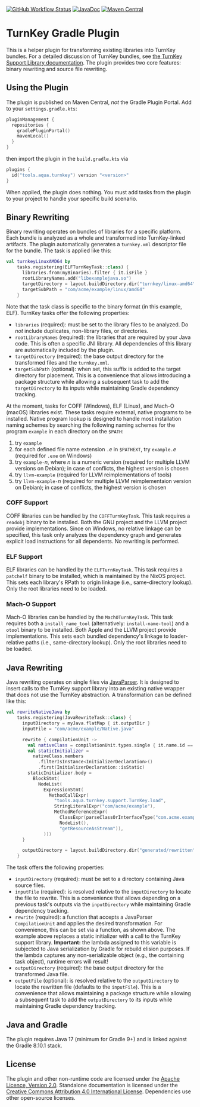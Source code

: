 <!--
   SPDX-License-Identifier: CC-BY-4.0

   Copyright 2019-2025 The TurnKey Authors

   This work is licensed under the Creative Commons Attribution 4.0
   International License.

   You should have received a copy of the license along with this
   work. If not, see <https://creativecommons.org/licenses/by/4.0/>.
-->

[![GitHub Workflow Status](https://img.shields.io/github/actions/workflow/status/tudo-aqua/turnkey-gradle-plugin/ci.yml?logo=githubactions&logoColor=white)](https://github.com/tudo-aqua/turnkey-gradle-plugin/actions)
[![JavaDoc](https://javadoc.io/badge2/tools.aqua/turnkey-gradle-plugin/javadoc.svg)](https://javadoc.io/doc/tools.aqua/turnkey-gradle-plugin)
[![Maven Central](https://img.shields.io/maven-central/v/tools.aqua/turnkey-gradle-plugin?logo=apache-maven)](https://search.maven.org/artifact/tools.aqua/turnkey-gradle-plugin)

# TurnKey Gradle Plugin

This is a helper plugin for transforming existing libraries into TurnKey bundles. For a detailed
discussion of TurnKey bundles, see
[the TurnKey Support Library documentation](https://github.com/tudo-aqua/turnkey-support). The
plugin provides two core features: binary rewriting and source file rewriting.

## Using the Plugin

The plugin is published on Maven Central, _not_ the Gradle Plugin Portal. Add to your
`settings.gradle.kts`:

```kotlin
pluginManagement {
  repositories {
    gradlePluginPortal()
    mavenLocal()
  }
}
```

then import the plugin in the `build.gradle.kts` via

```kotlin
plugins {
  id("tools.aqua.turnkey") version "<version>"
}
```

When applied, the plugin does nothing. You must add tasks from the plugin to your project to handle
your specific build scenario.

## Binary Rewriting

Binary rewriting operates on bundles of libraries for a specific platform. Each bundle is analyzed
as a whole and transformed into TurnKey-linked artifacts. The plugin automatically generates a
`turnkey.xml` descriptor file for the bundle. The task is applied like this:

```kotlin
val turnkeyLinuxAMD64 by
    tasks.registering(ELFTurnKeyTask::class) {
      libraries.from(myBinaries).filter { it.isFile }
      rootLibraryNames.add("libexamplejava.so")
      targetDirectory = layout.buildDirectory.dir("turnkey/linux-amd64")
      targetSubPath = "com/acme/example/linux/amd64"
    }
```

Note that the task class is specific to the binary format (in this example, ELF). TurnKey tasks
offer the following properties:

- `libraries` (required): must be set to the library files to be analyzed. Do _not_ include
  duplicates, non-library files, or directories.
- `rootLibraryNames` (required): the libraries that are required by your Java code. This is often a
  specific JNI library. All dependencies of this library are automatically included by the plugin.
- `targetDirectory` (required): the base output directory for the transformed files and the
  `turnkey.xml`.
- `targetSubPath` (optional): when set, this suffix is added to the target directory for placement.
  This is a convenience that allows introducing a package structure while allowing a subsequent task
  to add the `targetDirectory` to its inputs while maintaining Gradle dependency tracking.

At the moment, tasks for COFF (Windows), ELF (Linux), and Mach-O (macOS) libraries exist. These
tasks require external, native programs to be installed. Native program lookup is designed to handle
most installation naming schemes by searching the following naming schemes for the program `example`
in each directory on the `$PATH`:

1. try `example`
2. for each defined file name extension `.`_e_ in `$PATHEXT`, try `example.`_e_ (required for `.exe`
   on Windows)
3. try `example-`_n_, where _n_ is a numeric version (required for multiple LLVM versions on
   Debian); in case of conflicts, the highest version is chosen
4. try `llvm-example` (required for LLVM reimplementations of tools)
5. try `llvm-example-`_n_ (required for multiple LLVM reimplementaion version on Debian); in case of
   conflicts, the highest version is chosen

### COFF Support

COFF libraries can be handled by the `COFFTurnKeyTask`. This task requires a `readobj` binary to be
installed. Both the GNU project and the LLVM project provide implementations. Since on Windows, no
relative linkage can be specified, this task only analyzes the dependency graph and generates
explicit load instructions for all dependents. No rewriting is performed.

### ELF Support

ELF libraries can be handled by the `ELFTurnKeyTask`. This task requires a `patchelf` binary to be
installed, which is maintained by the NixOS project. This sets each library's RPath to origin
linkage (i.e., same-directory lookup). Only the root libraries need to be loaded.

### Mach-O Support

Mach-O libraries can be handled by the `MachOTurnKeyTask`. This task requires both a
`install_name_tool` (alternatively: `install-name-tool`) and a `otool` binary to be installed. Both
Apple and the LLVM project provide implementations. This sets each bundled dependency's linkage to
loader-relative paths (i.e., same-directory lookup). Only the root libraries need to be loaded.

## Java Rewriting

Java rewriting operates on single files via [JavaParser](https://javaparser.org/). It is designed to
insert calls to the TurnKey support library into an existing native wrapper that does not use the
TurnKey abstraction. A transformation can be defined like this:

```kotlin
val rewriteNativeJava by
    tasks.registering(JavaRewriteTask::class) {
      inputDirectory = myJava.flatMap { it.outputDir }
      inputFile = "com/acme/example/Native.java"

      rewrite { compilationUnit ->
        val nativeClass = compilationUnit.types.single { it.name.id == "Native" }
        val staticInitializer =
          nativeClass.members
            .filterIsInstance<InitializerDeclaration>()
            .first(InitializerDeclaration::isStatic)
        staticInitializer.body =
          BlockStmt(
            NodeList(
              ExpressionStmt(
                MethodCallExpr(
                  "tools.aqua.turnkey.support.TurnKey.load",
                  StringLiteralExpr("com/acme/example"),
                  MethodReferenceExpr(
                    ClassExpr(parseClassOrInterfaceType("com.acme.example.Native")),
                    NodeList(),
                    "getResourceAsStream")),
              )))
      }

      outputDirectory = layout.buildDirectory.dir("generated/rewritten")
    }
```

The task offers the following properties:

- `inputDirectory` (required): must be set to a directory containing Java source files.
- `inputFile` (required): is resolved relative to the `inputDirectory` to locate the file to
  rewrite. This is a convenience that allows depending on a previous task's outputs via the
  `inputDirectory` while maintaining Gradle dependency tracking.
- `rewrite` (required): a function that accepts a JavaParser `CompilationUnit` and applies the
  desired transformation. For convenience, this can be set via a function, as shown above. The
  example above replaces a static initializer with a call to the TurnKey support library.
  **Important:** the lambda assigned to this variable is subjected to Java serialization by Gradle
  for rebuild elision purposes. If the lambda captures any non-serializable object (e.g., the
  containing task object), runtime errors will result!
- `outputDirectory` (required): the base output directory for the transformed Java file.
- `outputFile` (optional): is resolved relative to the `outputDirectory` to locate the rewritten
  file (defaults to the `inputFile`). This is a convenience that allows maintaining a package
  structure while allowing a subsequent task to add the `outputDirectory` to its inputs while
  maintaining Gradle dependency tracking.

## Java and Gradle

The plugin requires Java 17 (minimum for Gradle 9+) and is linked against the Gradle 8.10.1 stack.

## License

The plugin and other non-runtime code are licensed under the
[Apache Licence, Version 2.0](https://www.apache.org/licenses/LICENSE-2.0). Standalone documentation
is licensed under the
[Creative Commons Attribution 4.0 International License](https://creativecommons.org/licenses/by/4.0/).
Dependencies use other open-source licenses.
